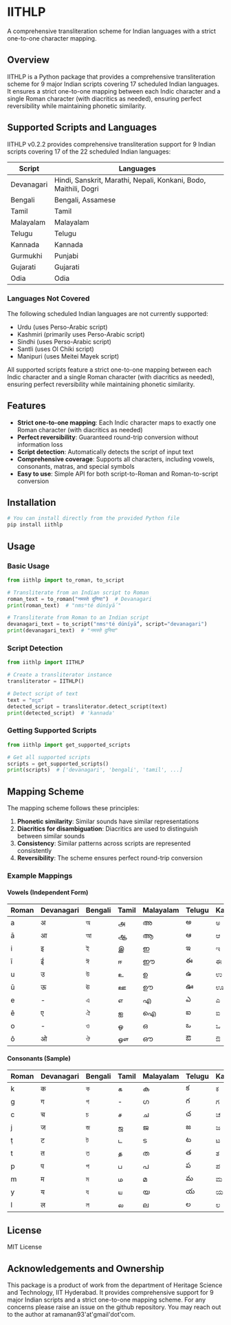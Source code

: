 # IITHLP

A comprehensive transliteration scheme for Indian languages with a strict one-to-one character mapping.

## Overview

IITHLP is a Python package that provides a comprehensive transliteration scheme for 9 major Indian scripts covering 17 scheduled Indian languages. It ensures a strict one-to-one mapping between each Indic character and a single Roman character (with diacritics as needed), ensuring perfect reversibility while maintaining phonetic similarity.

## Supported Scripts and Languages

IITHLP v0.2.2 provides comprehensive transliteration support for 9 Indian scripts covering 17 of the 22 scheduled Indian languages:

| Script | Languages |
|--------|-----------|
| Devanagari | Hindi, Sanskrit, Marathi, Nepali, Konkani, Bodo, Maithili, Dogri |
| Bengali | Bengali, Assamese |
| Tamil | Tamil |
| Malayalam | Malayalam |
| Telugu | Telugu |
| Kannada | Kannada |
| Gurmukhi | Punjabi |
| Gujarati | Gujarati |
| Odia | Odia |

### Languages Not Covered

The following scheduled Indian languages are not currently supported:

- Urdu (uses Perso-Arabic script)
- Kashmiri (primarily uses Perso-Arabic script)
- Sindhi (uses Perso-Arabic script)
- Santli (uses Ol Chiki script)
- Manipuri (uses Meitei Mayek script)

All supported scripts feature a strict one-to-one mapping between each Indic character and a single Roman character (with diacritics as needed), ensuring perfect reversibility while maintaining phonetic similarity.

## Features

- **Strict one-to-one mapping**: Each Indic character maps to exactly one Roman character (with diacritics as needed)
- **Perfect reversibility**: Guaranteed round-trip conversion without information loss
- **Script detection**: Automatically detects the script of input text
- **Comprehensive coverage**: Supports all characters, including vowels, consonants, matras, and special symbols
- **Easy to use**: Simple API for both script-to-Roman and Roman-to-script conversion

## Installation

```bash
# You can install directly from the provided Python file
pip install iithlp
```

## Usage

### Basic Usage

```python
from iithlp import to_roman, to_script

# Transliterate from an Indian script to Roman
roman_text = to_roman("नमस्ते दुनिया")  # Devanagari
print(roman_text)  # "nmsⁿté dúníyā́"

# Transliterate from Roman to an Indian script
devanagari_text = to_script("nmsⁿté dúníyā́", script="devanagari")
print(devanagari_text)  # "नमस्ते दुनिया"
```

### Script Detection

```python
from iithlp import IITHLP

# Create a transliterator instance
transliterator = IITHLP()

# Detect script of text
text = "ಕನ್ನಡ"
detected_script = transliterator.detect_script(text)
print(detected_script)  # 'kannada'
```

### Getting Supported Scripts

```python
from iithlp import get_supported_scripts

# Get all supported scripts
scripts = get_supported_scripts()
print(scripts)  # ['devanagari', 'bengali', 'tamil', ...]
```

## Mapping Scheme

The mapping scheme follows these principles:

1. **Phonetic similarity**: Similar sounds have similar representations
2. **Diacritics for disambiguation**: Diacritics are used to distinguish between similar sounds
3. **Consistency**: Similar patterns across scripts are represented consistently
4. **Reversibility**: The scheme ensures perfect round-trip conversion

### Example Mappings

#### Vowels (Independent Form)

| Roman | Devanagari | Bengali | Tamil | Malayalam | Telugu | Kannada | Gurmukhi | Gujarati | Odia |
|-------|------------|---------|-------|-----------|--------|---------|----------|----------|------|
| a     | अ          | অ       | அ     | അ         | అ      | ಅ       | ਅ        | અ        | ଅ    |
| ā     | आ          | আ       | ஆ     | ആ         | ఆ      | ಆ       | ਆ        | આ        | ଆ    |
| i     | इ          | ই       | இ     | ഇ         | ఇ      | ಇ       | ਇ        | ઇ        | ଇ    |
| ī     | ई          | ঈ       | ஈ     | ഈ         | ఈ      | ಈ       | ਈ        | ઈ        | ଈ    |
| u     | उ          | উ       | உ     | ഉ         | ఉ      | ಉ       | ਉ        | ઉ        | ଉ    |
| ū     | ऊ          | ঊ       | ஊ     | ഊ         | ఊ      | ಊ       | ਊ        | ઊ        | ଊ    |
| e     | -          | এ       | எ     | എ         | ఎ      | ಎ       | ਏ        | એ        | ଏ    |
| ê     | ए          | ঐ       | ஐ     | ഐ         | ఐ      | ಐ       | ਐ        | ઐ        | ଐ    |
| o     | -          | ও       | ஒ     | ഒ         | ఒ      | ಒ       | ਓ        | ઓ        | ଓ    |
| ô     | ओ          | ঔ       | ஔ     | ഔ         | ఔ      | ಔ       | ਔ        | ઔ        | ଔ    |

#### Consonants (Sample)

| Roman | Devanagari | Bengali | Tamil | Malayalam | Telugu | Kannada | Gurmukhi | Gujarati | Odia |
|-------|------------|---------|-------|-----------|--------|---------|----------|----------|------|
| k     | क          | ক       | க     | ക         | క      | ಕ       | ਕ        | ક        | କ    |
| g     | ग          | গ       | -     | ഗ         | గ      | ಗ       | ਗ        | ગ        | ଗ    |
| c     | च          | চ       | ச     | ച         | చ      | ಚ       | ਚ        | ચ        | ଚ    |
| j     | ज          | জ       | ஜ     | ജ         | జ      | ಜ       | ਜ        | જ        | ଜ    |
| ṭ     | ट          | ট       | ட     | ട         | ట      | ಟ       | ਟ        | ટ        | ଟ    |
| t     | त          | ত       | த     | ത         | త      | ತ       | ਤ        | ત        | ତ    |
| p     | प          | প       | ப     | പ         | ప      | ಪ       | ਪ        | પ        | ପ    |
| m     | म          | ম       | ம     | മ         | మ      | ಮ       | ਮ        | મ        | ମ    |
| y     | य          | য       | ய     | യ         | య      | ಯ       | ਯ        | ય        | ଯ    |
| l     | ल          | ল       | ல     | ല         | ల      | ಲ       | ਲ        | લ        | ଲ    |

## License

MIT License

## Acknowledgements and Ownership

This package is a product of work from the department of Heritage Science and Technology, IIT Hyderabad. 
It provides comprehensive support for 9 major Indian scripts and a strict one-to-one mapping scheme. 
For any concerns please raise an issue on the github repository. You may reach out to the author at ramanan93'at'gmail'dot'com.
